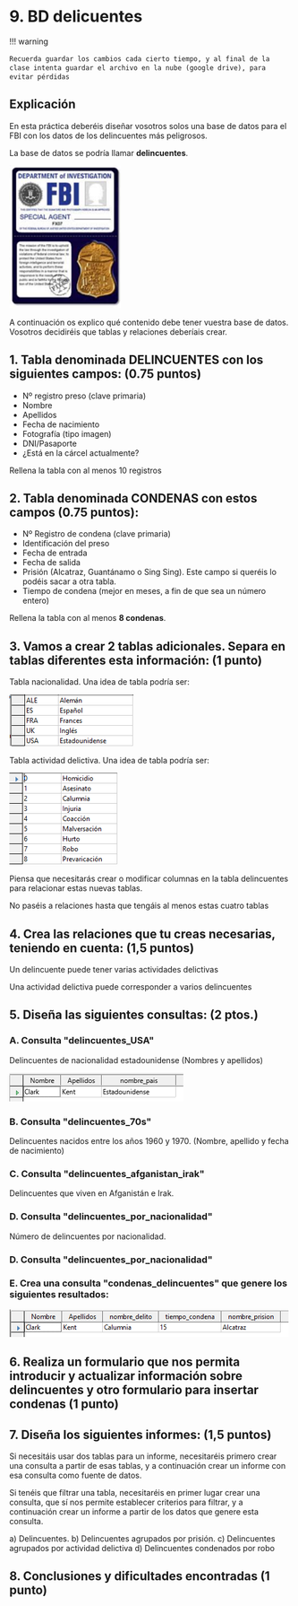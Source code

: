 # 9. BD delicuentes


!!! warning

    Recuerda guardar los cambios cada cierto tiempo, y al final de la clase intenta guardar el archivo en la nube (google drive), para evitar pérdidas

## Explicación

En esta práctica deberéis diseñar vosotros solos una base de datos para el FBI con los datos de los delincuentes más peligrosos.

La base de datos se podría llamar **delincuentes**.

![](img/2022-12-01-09-16-47.png)

A continuación os explico qué contenido debe tener vuestra base de datos. Vosotros decidiréis que tablas y relaciones deberíais crear.

## 1. Tabla denominada DELINCUENTES con los siguientes campos: (0.75 puntos)

- Nº registro preso (clave primaria) 
- Nombre 
- Apellidos
- Fecha de nacimiento 
- Fotografía (tipo imagen)
- DNI/Pasaporte 
- ¿Está en la cárcel actualmente?

Rellena la tabla con al menos 10 registros

## 2. Tabla denominada CONDENAS con estos campos (0.75 puntos): 

- Nº Registro de condena (clave primaria) 
- Identificación del preso 
- Fecha de entrada 
- Fecha de salida 
- Prisión (Alcatraz, Guantánamo o Sing Sing). Este campo si queréis lo podéis sacar a otra tabla.
- Tiempo de condena (mejor en meses, a fin de que sea un número entero)

Rellena la tabla con al menos **8 condenas**.

## 3. Vamos a crear 2 tablas adicionales. Separa en tablas diferentes esta información: (1 punto)

Tabla nacionalidad. Una idea de tabla podría ser:

![](img/2022-12-01-09-16-56.png)

Tabla actividad delictiva. Una idea de tabla podría ser:

![](img/2022-12-01-09-17-02.png)


Piensa que necesitarás crear o modificar columnas en la tabla delincuentes para relacionar estas nuevas tablas.

No paséis a relaciones hasta que tengáis al menos estas cuatro tablas

## 4. Crea las relaciones que tu creas necesarias, teniendo en cuenta: (1,5 puntos)

Un delincuente puede tener varias actividades delictivas



Una actividad delictiva puede corresponder a varios delincuentes

## 5. Diseña las siguientes consultas: (2 ptos.) 

### A. Consulta "delincuentes_USA"

Delincuentes de nacionalidad estadounidense (Nombres y apellidos) 

![](img/2022-12-01-09-17-11.png)

### B. Consulta "delincuentes_70s"

Delincuentes nacidos entre los años 1960 y 1970. (Nombre, apellido y fecha de nacimiento)

### C. Consulta "delincuentes_afganistan_irak"

Delincuentes que viven en Afganistán e Irak. 

### D. Consulta "delincuentes_por_nacionalidad"

Número de delincuentes por nacionalidad. 

### D. Consulta "delincuentes_por_nacionalidad"

### E. Crea una consulta "condenas_delincuentes" que genere los siguientes resultados:

![](img/2022-12-01-09-17-19.png)


## 6. Realiza un formulario que nos permita introducir y actualizar información sobre delincuentes  y otro formulario para insertar condenas (1 punto)

## 7. Diseña los siguientes informes:  (1,5 puntos)

Si necesitáis usar dos tablas para un informe, necesitaréis primero crear una consulta a partir de esas tablas, y a continuación crear un informe con esa consulta como fuente de datos.

Si tenéis que filtrar una tabla, necesitaréis en primer lugar crear una consulta, que sí nos permite establecer criterios para filtrar, y a continuación crear un informe a partir de los datos que genere esta consulta.

a) Delincuentes. 
b) Delincuentes agrupados por prisión. 
c) Delincuentes agrupados por actividad delictiva
d) Delincuentes condenados por robo

## 8. Conclusiones y dificultades encontradas (1 punto)

